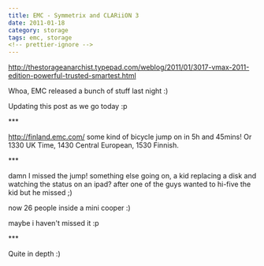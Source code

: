 ```yaml
---
title: EMC - Symmetrix and CLARiiON 3
date: 2011-01-18
category: storage
tags: emc, storage
<!-- prettier-ignore -->
---
```


<http://thestorageanarchist.typepad.com/weblog/2011/01/3017-vmax-2011-edition-powerful-trusted-smartest.html>

Whoa, EMC released a bunch of stuff last night :)

Updating this post as we go today :p

\*\*\*

<http://finland.emc.com/> some kind of bicycle jump on in 5h and 45mins! Or 1330 UK Time, 1430 Central European, 1530 Finnish.

\*\*\*

damn I missed the jump! something else going on, a kid replacing a disk and watching the status on an ipad? after one of the guys wanted to hi-five the kid but he missed ;)

now 26 people inside a mini cooper :)

maybe i haven't missed it :p

\*\*\*

Quite in depth :)
